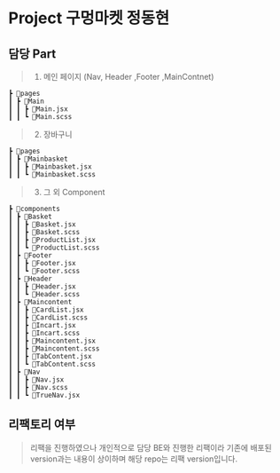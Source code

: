# Project 구멍마켓 정동현
## 담당 Part 
> 1. 메인 페이지 (Nav, Header ,Footer ,MainContnet)

```
┣ 📂pages
┃ ┣ 📂Main
┃ ┃ ┣ 📜Main.jsx
┃ ┃ ┗ 📜Main.scss
```

> 2. 장바구니

```
┣ 📂pages
┃ ┣ 📂Mainbasket
┃ ┃ ┣ 📜Mainbasket.jsx
┃ ┃ ┗ 📜Mainbasket.scss
```
 > 3. 그 외 Component

```
┣ 📂components
┃ ┣ 📂Basket
┃ ┃ ┣ 📜Basket.jsx
┃ ┃ ┣ 📜Basket.scss
┃ ┃ ┣ 📜ProductList.jsx
┃ ┃ ┗ 📜ProductList.scss
┃ ┣ 📂Footer
┃ ┃ ┣ 📜Footer.jsx
┃ ┃ ┗ 📜Footer.scss
┃ ┣ 📂Header
┃ ┃ ┣ 📜Header.jsx
┃ ┃ ┗ 📜Header.scss
┃ ┣ 📂Maincontent
┃ ┃ ┣ 📜CardList.jsx
┃ ┃ ┣ 📜CardList.scss
┃ ┃ ┣ 📜Incart.jsx
┃ ┃ ┣ 📜Incart.scss
┃ ┃ ┣ 📜Maincontent.jsx
┃ ┃ ┣ 📜Maincontent.scss
┃ ┃ ┣ 📜TabContent.jsx
┃ ┃ ┗ 📜TabContent.scss
┃ ┣ 📂Nav
┃ ┃ ┣ 📜Nav.jsx
┃ ┃ ┣ 📜Nav.scss
┃ ┃ ┗ 📜TrueNav.jsx
```
 
## 리팩토리 여부
> 리팩을 진행하였으나 개인적으로 담당 BE와 진행한 리팩이라 기존에 배포된 version과는 내용이 상이하며 해당 repo는 리팩 version입니다.
